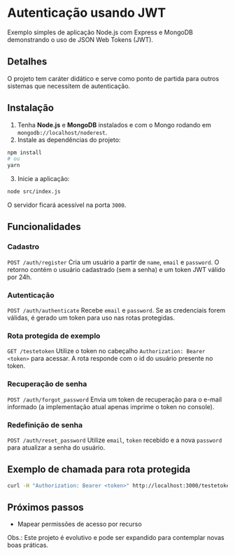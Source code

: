 # Autenticação usando JWT

Exemplo simples de aplicação Node.js com Express e MongoDB demonstrando o uso de JSON Web Tokens (JWT).

## Detalhes

O projeto tem caráter didático e serve como ponto de partida para outros sistemas que necessitem de autenticação.

## Instalação
1. Tenha **Node.js** e **MongoDB** instalados e com o Mongo rodando em `mongodb://localhost/noderest`.
2. Instale as dependências do projeto:

```bash
npm install
# ou
yarn
```

3. Inicie a aplicação:

```bash
node src/index.js
```

O servidor ficará acessível na porta `3000`.

## Funcionalidades

### Cadastro
`POST /auth/register`
Cria um usuário a partir de `name`, `email` e `password`. O retorno contém o usuário cadastrado (sem a senha) e um token JWT válido por 24h.

### Autenticação
`POST /auth/authenticate`
Recebe `email` e `password`. Se as credenciais forem válidas, é gerado um token para uso nas rotas protegidas.

### Rota protegida de exemplo
`GET /testetoken`
Utilize o token no cabeçalho `Authorization: Bearer <token>` para acessar. A rota responde com o id do usuário presente no token.

### Recuperação de senha
`POST /auth/forgot_password`
Envia um token de recuperação para o e-mail informado (a implementação atual apenas imprime o token no console).

### Redefinição de senha
`POST /auth/reset_password`
Utilize `email`, `token` recebido e a nova `password` para atualizar a senha do usuário.

## Exemplo de chamada para rota protegida

```bash
curl -H "Authorization: Bearer <token>" http://localhost:3000/testetoken
```

## Próximos passos
- Mapear permissões de acesso por recurso

Obs.: Este projeto é evolutivo e pode ser expandido para contemplar novas boas práticas.
